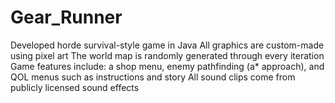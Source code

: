# Gear_Runner
Developed horde survival-style game in Java
All graphics are custom-made using pixel art
The world map is randomly generated through every iteration
Game features include: a shop menu, enemy pathfinding (a* approach), and QOL menus such as instructions and story
All sound clips come from publicly licensed sound effects
